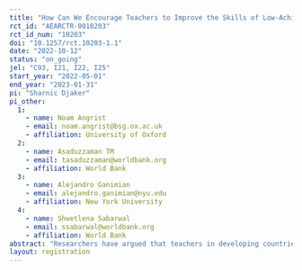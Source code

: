 ```yaml
---
title: "How Can We Encourage Teachers to Improve the Skills of Low-Achieving Students? Experimental Evidence from Bangladesh"
rct_id: "AEARCTR-0010203"
rct_id_num: "10203"
doi: "10.1257/rct.10203-1.1"
date: "2022-10-12"
status: "on_going"
jel: "C93, I21, I22, I25"
start_year: "2022-05-01"
end_year: "2023-01-31"
pi: "Sharnic Djaker"
pi_other:
  1:
    - name: Noam Angrist
    - email: noam.angrist@bsg.ox.ac.uk
    - affiliation: University of Oxford
  2:
    - name: Asaduzzaman TM
    - email: tasaduzzaman@worldbank.org
    - affiliation: World Bank
  3:
    - name: Alejandro Ganimian
    - email: alejandro.ganimian@nyu.edu
    - affiliation: New York University
  4:
    - name: Shwetlena Sabarwal
    - email: ssabarwal@worldbank.org
    - affiliation: World Bank
abstract: "Researchers have argued that teachers in developing countries do not devote enough attention to low-achieving students primarily because they face incentives to focus on their high-achieving peers. Building on recent evidence from South Asia showing that primary- and middle-school teachers in South Asia overestimate their students' performance, this randomized evaluation aims to measure the impact of providing teachers with accurate information on their student's academic skills. The study has two treatment groups and one control group. Each group consists of 156 schools, totaling 468 schools. The schools in the treatment groups, 312 in total, will be handed over a report card immediately after baseline and midline data collection. Specifically, the business-as-usual control group will not receive any interventions; the external feedback group (T1) will receive two formative assessments administered by the research team and reports summarizing their results at baseline and midline, along with training for teachers on how to interpret the assessment results; and the internal feedback group (T2), will receive two formative assessments administered by teachers at baseline and midline, training for teachers on how to administer and interpret the written assessments and on how to administer one-on-one oral assessments to the three lowest-ranked students in the written assessments who are identified in the report cards. The study measures the impact on students' learning levels, teachers' instructional strategies, and the accuracy of teachers' beliefs at the endline."
layout: registration
---
```


